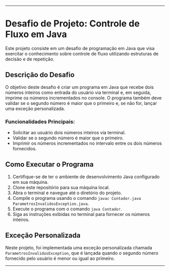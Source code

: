 ---

# Desafio de Projeto: Controle de Fluxo em Java

Este projeto consiste em um desafio de programação em Java que visa exercitar o conhecimento sobre controle de fluxo utilizando estruturas de decisão e de repetição.

## Descrição do Desafio

O objetivo deste desafio é criar um programa em Java que recebe dois números inteiros como entrada do usuário via terminal e, em seguida, imprime os números incrementados no console. O programa também deve validar se o segundo número é maior que o primeiro e, se não for, lançar uma exceção personalizada.

### Funcionalidades Principais:

- Solicitar ao usuário dois números inteiros via terminal.
- Validar se o segundo número é maior que o primeiro.
- Imprimir os números incrementados no intervalo entre os dois números fornecidos.

## Como Executar o Programa

1. Certifique-se de ter o ambiente de desenvolvimento Java configurado em sua máquina.
2. Clone este repositório para sua máquina local.
3. Abra o terminal e navegue até o diretório do projeto.
4. Compile o programa usando o comando `javac Contador.java ParametrosInvalidosException.java`.
5. Execute o programa com o comando `java Contador`.
6. Siga as instruções exibidas no terminal para fornecer os números inteiros.

## Exceção Personalizada

Neste projeto, foi implementada uma exceção personalizada chamada `ParametrosInvalidosException`, que é lançada quando o segundo número fornecido pelo usuário é menor ou igual ao primeiro.

---